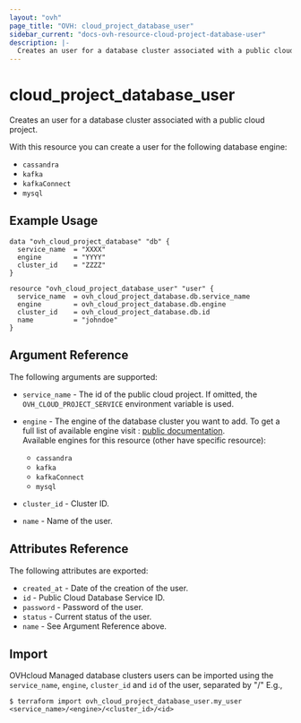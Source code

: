 ```yaml
---
layout: "ovh"
page_title: "OVH: cloud_project_database_user"
sidebar_current: "docs-ovh-resource-cloud-project-database-user"
description: |-
  Creates an user for a database cluster associated with a public cloud project.
---
```


# cloud_project_database_user

Creates an user for a database cluster associated with a public cloud project.

With this resource you can create a user for the following database engine:

  * `cassandra`
  * `kafka`
  * `kafkaConnect`
  * `mysql`

## Example Usage

```hcl
data "ovh_cloud_project_database" "db" {
  service_name  = "XXXX"
  engine        = "YYYY"
  cluster_id    = "ZZZZ"
}

resource "ovh_cloud_project_database_user" "user" {
  service_name  = ovh_cloud_project_database.db.service_name
  engine        = ovh_cloud_project_database.db.engine
  cluster_id    = ovh_cloud_project_database.db.id
  name          = "johndoe"
}
```

## Argument Reference

The following arguments are supported:

* `service_name` - The id of the public cloud project. If omitted,
  the `OVH_CLOUD_PROJECT_SERVICE` environment variable is used.

* `engine` - The engine of the database cluster you want to add. To get a full list of available engine visit :
[public documentation](https://docs.ovh.com/gb/en/publiccloud/databases).\
Available engines for this resource (other have specific resource):
  * `cassandra`
  * `kafka`
  * `kafkaConnect`
  * `mysql`

* `cluster_id` - Cluster ID.

* `name` - Name of the user.

## Attributes Reference

The following attributes are exported:

* `created_at` - Date of the creation of the user.
* `id` - Public Cloud Database Service ID.
* `password` - Password of the user.
* `status` - Current status of the user.
* `name` - See Argument Reference above.

## Import

OVHcloud Managed database clusters users can be imported using the `service_name`, `engine`, `cluster_id` and `id` of the user, separated by "/" E.g.,

```
$ terraform import ovh_cloud_project_database_user.my_user <service_name>/<engine>/<cluster_id>/<id>